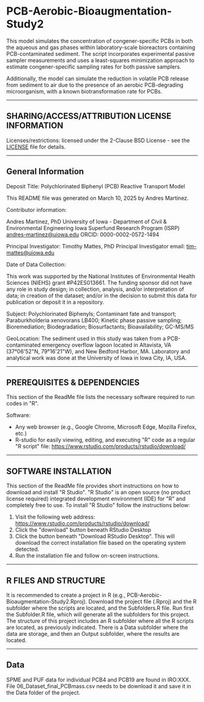 # PCB-Aerobic-Bioaugmentation-Study2
This model simulates the concentration of congener-specific PCBs in both the aqueous and gas phases within laboratory-scale bioreactors containing PCB-contaminated sediment. The script incorporates experimental passive sampler measurements and uses a least-squares minimization approach to estimate congener-specific sampling rates for both passive samplers.

Additionally, the model can simulate the reduction in volatile PCB release from sediment to air due to the presence of an aerobic PCB-degrading microorganism, with a known biotransformation rate for PCBs.

--------------------------
SHARING/ACCESS/ATTRIBUTION LICENSE INFORMATION
--------------------------

Licenses/restrictions: licensed under the 2-Clause BSD License - see the [LICENSE](LICENSE) file for details.

----------------------
General Information
----------------------

Deposit Title: Polychlorinated Biphenyl (PCB) Reactive Transport Model

This README file was generated on March 10, 2025 by Andres Martinez.

Contributor information:

Andres Martinez, PhD
University of Iowa - Department of Civil & Environmental Engineering
Iowa Superfund Research Program (ISRP)
andres-martinez@uiowa.edu
ORCID: 0000-0002-0572-1494

Principal Investigator: Timothy Mattes, PhD
Principal Investigator email: tim-mattes@uiowa.edu

Date of Data Collection:

This work was supported by the National Institutes of Environmental Health Sciences (NIEHS) grant #P42ES013661.  The funding sponsor did not have any role in study design; in collection, analysis, and/or interpretation of data; in creation of the dataset; and/or in the decision to submit this data for publication or deposit it in a repository.

Subject: Polychlorinated Biphenyls; Contaminant fate and transport; Paraburkholderia xenovorans LB400; Kinetic phase passive sampling; Bioremediation; Biodegradation; Biosurfactants; Bioavailability; GC-MS/MS

GeoLocation: The sediment used in this study was taken from a PCB-contaminated emergency overflow lagoon located in Altavista, VA (37°06'52"N, 79°16'21"W), and New Bedford Harbor, MA. Laboratory and analytical work was done at the University of Iowa in Iowa City, IA, USA.

--------
PREREQUISITES & DEPENDENCIES
--------
This section of the ReadMe file lists the necessary software required to run codes in "R".

Software:
- Any web browser (e.g., Google Chrome, Microsoft Edge, Mozilla Firefox, etc.)
- R-studio for easily viewing, editing, and executing "R" code as a regular "R script" file:
https://www.rstudio.com/products/rstudio/download/

--------
SOFTWARE INSTALLATION
--------

This section of the ReadMe file provides short instructions on how to download and install "R Studio".  "R Studio" is an open source (no product license required) integrated development environment (IDE) for "R" and completely free to use.  To install "R Studio" follow the instructions below:

1. Visit the following web address: https://www.rstudio.com/products/rstudio/download/
2. Click the "download" button beneath RStudio Desktop
3. Click the button beneath "Download RStudio Desktop".  This will download the correct installation file based on the operating system detected.
4. Run the installation file and follow on-screen instructions. 

--------
R FILES AND STRUCTURE
--------
It is recommended to create a project in R (e.g., PCB-Aerobic-Bioaugmentation-Study2.Rproj). Download the project file (.Rproj) and the R subfolder where the scripts are located, and the Subfolders.R file. Run first the Subfolder.R file, which will generate all the subfolders for this project.
The structure of this project includes an R subfolder where all the R scripts are located, as previously indicated. There is a Data subfolder where the data are storage, and then an Output subfolder, where the results are located.

--------
Data
--------

SPME and PUF data for individual PCB4 and PCB19 are found in IRO:XXX. File 06_Dataset_final_PCBmass.csv needs to be download it and save it in the Data folder of the project.



